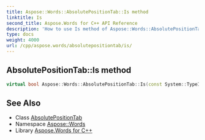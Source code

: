```yaml
---
title: Aspose::Words::AbsolutePositionTab::Is method
linktitle: Is
second_title: Aspose.Words for C++ API Reference
description: 'How to use Is method of Aspose::Words::AbsolutePositionTab class in C++.'
type: docs
weight: 4000
url: /cpp/aspose.words/absolutepositiontab/is/
---
```

## AbsolutePositionTab::Is method




```cpp
virtual bool Aspose::Words::AbsolutePositionTab::Is(const System::TypeInfo &target) const override
```

## See Also

* Class [AbsolutePositionTab](../)
* Namespace [Aspose::Words](../../)
* Library [Aspose.Words for C++](../../../)
